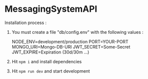 # MessagingSystemAPI

Installation process : 

1. You must create a file "db/config.env" with the following values : 

    NODE_ENV=development/production
    PORT=YOUR-PORT
    MONGO_URI=Mongo-DB-URI
    JWT_SECRET=Some-Secret
    JWT_EXPIRE=Expiration (30d/30m ...)

2. Hit `npm i` and install dependencies 

3. Hit `npm run dev` and start development 

